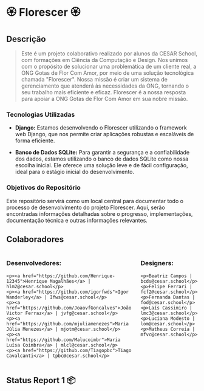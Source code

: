 <h1>🏵️ Florescer 🏵️</h1>

<h2>Descrição</h2>

> Este é um projeto colaborativo realizado por alunos da CESAR School, com formações em Ciência da Computação e Design. Nos unimos com o propósito de solucionar uma problemática de um cliente real, a ONG Gotas de Flor Com Amor, por meio de uma solução tecnológica chamada "Florescer".
>Nossa missão é criar um sistema de gerenciamento que atenderá às necessidades da ONG, tornando o seu trabalho mais eficiente e eficaz. Florescer é a nossa resposta para apoiar a ONG Gotas de Flor Com Amor em sua nobre missão.

### Tecnologias Utilizadas

- **Django:** Estamos desenvolvendo o Florescer utilizando o framework web Django, que nos permite criar aplicações robustas e escaláveis de forma eficiente.

- **Banco de Dados SQLite:** Para garantir a segurança e a confiabilidade dos dados, estamos utilizando o banco de dados SQLite como nossa escolha inicial. Ele oferece uma solução leve e de fácil configuração, ideal para o estágio inicial do desenvolvimento.

### Objetivos do Repositório

Este repositório servirá como um local central para documentar todo o processo de desenvolvimento do projeto Florescer. Aqui, serão encontradas informações detalhadas sobre o progresso, implementações, documentação técnica e outras informações relevantes.


<h2>Colaboradores</h2>

<div style= "display: flex; gap: 20px;">
<div>
    <h3>Desenvolvedores:</h3>
    
    
    <p><a href="https://github.com/Henrique-12345">Henrique Magalhães</a> | hlm2@cesar.school</p>
    <p><a href="https://github.com/igorfwds">Igor Wanderley</a> | Ifws@cesar.school</p>
    <p><a href="https://github.com/JoaovfGoncalves">João Victor Ferraz</a> | jvfg@cesar.school</p>
    <p><a href="https://github.com/mjuliamenezes">Maria Júlia Menezes</a> | mjotm@cesar.school</p>
    <p><a href="https://github.com/Malucoimbr">Maria Luísa Coimbra</a> | mlcl@cesar.school</p>
    <p><a href="https://github.com/Tiagopbc">Tiago Cavalcanti</a> | tpbc@cesar.school</p>

</div>


<div>
    <h3>Designers:</h3>
    
    
    <p>Beatriz Campos | bcds@cesar.school</p>
    <p>Felipe Ferrari | fcf2@cesar.school</p>
    <p>Fernanda Dantas | fod@cesar.school</p>
    <p>Laís Cassimiro | lmc3@cesar.school</p>
    <p>Luciana Modesto | lom@cesar.school</p>
    <p>Matheus Correia | mfvc@cesar.school</p>
</div>
</div>

<h2>Status Report 1 📦</h2>